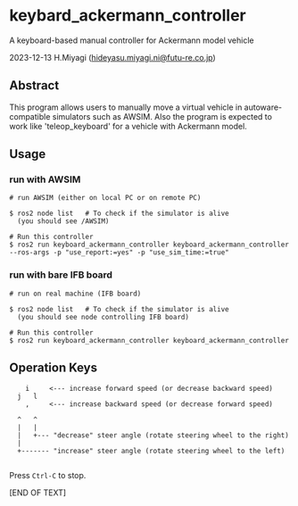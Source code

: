 # keybard_ackermann_controller

A keyboard-based manual controller for Ackermann model vehicle

2023-12-13 H.Miyagi (hideyasu.miyagi.ni@futu-re.co.jp)

## Abstract

This program allows users to manually move a virtual vehicle in autoware-compatible simulators such as AWSIM.
Also the program is expected to work like 'teleop_keyboard' for a vehicle with Ackermann model.

## Usage

### run with AWSIM

~~~
# run AWSIM (either on local PC or on remote PC)

$ ros2 node list   # To check if the simulator is alive
  (you should see /AWSIM)

# Run this controller 
$ ros2 run keyboard_ackermann_controller keyboard_ackermann_controller --ros-args -p "use_report:=yes" -p "use_sim_time:=true"

~~~

### run with bare IFB board

~~~
# run on real machine (IFB board)

$ ros2 node list   # To check if the simulator is alive
  (you should see node controlling IFB board)

# Run this controller
$ ros2 run keyboard_ackermann_controller keyboard_ackermann_controller

~~~



Operation Keys
--------------

~~~
    i     <--- increase forward speed (or decrease backward speed)
  j   l
    ,     <--- increase backward speed (or decrease forward speed)

  ^   ^
  |   |
  |   +--- "decrease" steer angle (rotate steering wheel to the right)
  | 
  +------- "increase" steer angle (rotate steering wheel to the left)


~~~~

Press `Ctrl-C` to stop.

[END OF TEXT]




